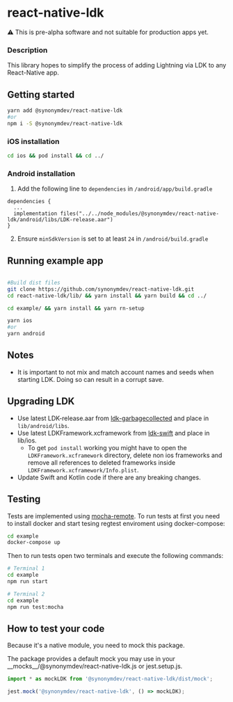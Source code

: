 # react-native-ldk

:warning: This is pre-alpha software and not suitable for production apps yet.


### Description
This library hopes to simplify the process of adding Lightning via LDK to any React-Native app.

## Getting started

```bash
yarn add @synonymdev/react-native-ldk
#or
npm i -S @synonymdev/react-native-ldk
````

### iOS installation
```bash
cd ios && pod install && cd ../
````

### Android installation
1. Add the following line to `dependencies` in `/android/app/build.gradle`
```
dependencies {
  ...
  implementation files("../../node_modules/@synonymdev/react-native-ldk/android/libs/LDK-release.aar")
}
```
2. Ensure `minSdkVersion` is set to at least `24` in `/android/build.gradle`


## Running example app
```bash

#Build dist files
git clone https://github.com/synonymdev/react-native-ldk.git
cd react-native-ldk/lib/ && yarn install && yarn build && cd ../

cd example/ && yarn install && yarn rn-setup

yarn ios
#or
yarn android
```

## Notes
 - It is important to not mix and match account names and seeds when starting LDK. Doing so can result in a corrupt save.

## Upgrading LDK
- Use latest LDK-release.aar from [ldk-garbagecollected](https://github.com/lightningdevkit/ldk-garbagecollected/releases) and place in `lib/android/libs`.
- Use latest LDKFramework.xcframework from [ldk-swift](https://github.com/lightningdevkit/ldk-swift/releases) and place in lib/ios.
  - To get `pod install` working you might have to open the `LDKFramework.xcframework` directory, delete non ios frameworks and remove all references to deleted frameworks inside `LDKFramework.xcframework/Info.plist`.
- Update Swift and Kotlin code if there are any breaking changes.

## Testing

Tests are implemented using [mocha-remote](https://github.com/kraenhansen/mocha-remote). To run tests at first you need to install docker and start tesing regtest enviroment using docker-compose:

```bash
cd example
docker-compose up
```

Then to run tests open two terminals and execute the following commands:

```bash
# Terminal 1
cd example
npm run start
```


```bash
# Terminal 2
cd example
npm run test:mocha
```

## How to test your code

Because it's a native module, you need to mock this package.

The package provides a default mock you may use in your \_\_mocks\_\_/@synonymdev/react-native-ldk.js or jest.setup.js.

```ts
import * as mockLDK from '@synonymdev/react-native-ldk/dist/mock';

jest.mock('@synonymdev/react-native-ldk', () => mockLDK);
```
